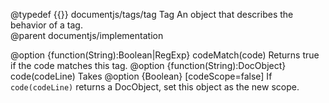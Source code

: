 @typedef {{}} documentjs/tags/tag Tag 
An object that describes the behavior of 
a tag.  
@parent documentjs/implementation

@option {function(String):Boolean|RegExp} codeMatch(code) Returns true
if the code matches this tag. 
@option {function(String):DocObject} code(codeLine) Takes
@option {Boolean} [codeScope=false] If `code(codeLine)` returns a DocObject,
set this object as the new scope.